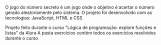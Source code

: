 O jogo do número secreto é um jogo onde o objetivo é acertar o número gerado aleatoriamente pelo sistema.
O projeto foi desenvolvido com as tecnologias: JavaScript, HTML e CSS

Projeto feito durante o curso "Lógica de programação: explore funções e listas" da Alura
A pasta exercícios contém todos os exercícios resolvidos durante o curso
